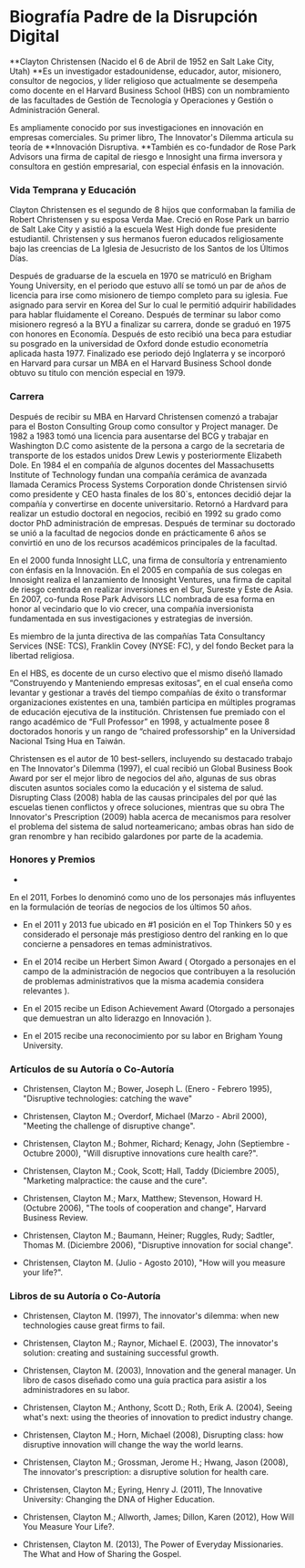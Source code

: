 # Biografía Padre de la Disrupción Digital

**Clayton Christensen \(Nacido el 6 de Abril de 1952 en Salt Lake City, Utah\) **Es un investigador estadounidense, educador, autor, misionero, consultor de negocios, y líder religioso que actualmente se desempeña como docente en el Harvard Business School \(HBS\) con un nombramiento de las facultades de Gestión de Tecnología y Operaciones y Gestión o Administración General.

Es ampliamente conocido por sus investigaciones en innovación en empresas comerciales. Su primer libro, The Innovator's Dilemma articula su teoría de **Innovación Disruptiva. **También es co-fundador de Rose Park Advisors una firma de capital de riesgo e Innosight una firma inversora y consultora en gestión empresarial, con especial énfasis en la innovación.

### **Vida Temprana y Educación**

Clayton Christensen es el segundo de 8 hijos que conformaban la familia de Robert Christensen y su esposa Verda Mae. Creció en Rose Park un barrio de Salt Lake City y asistió a la escuela West High donde fue presidente estudiantil. Christensen y sus hermanos fueron educados religiosamente bajo las creencias de La Iglesia de Jesucristo de los Santos de los Últimos Días.

Después de graduarse de la escuela en 1970 se matriculó en Brigham Young University, en el periodo que estuvo allí se tomó un par de años de licencia para irse como misionero de tiempo completo para su iglesia. Fue asignado para servir en Korea del Sur lo cual le permitió adquirir habilidades para hablar fluidamente el Coreano. Después de terminar su labor como misionero regresó a la BYU a finalizar su carrera, donde se graduó en 1975 con honores en Economía. Después de esto recibió una beca para estudiar su posgrado en la universidad de Oxford donde estudio econometría aplicada hasta 1977. Finalizado ese periodo dejó Inglaterra y se incorporó en Harvard para cursar un MBA en el Harvard Business School donde obtuvo su titulo con mención especial en 1979.


### Carrera

Después de recibir su MBA en Harvard  Christensen comenzó a trabajar para el Boston Consulting Group como consultor y Project manager. De 1982 a 1983 tomó una licencia para ausentarse del BCG y trabajar en Washington D.C como asistente de la persona a cargo de la secretaria de transporte de los estados unidos Drew Lewis y posteriormente  Elizabeth Dole. En 1984 el en compañía de algunos docentes del Massachusetts Institute of Technology fundan una compañía cerámica de avanzada llamada Ceramics Process Systems Corporation donde Christensen sirvió como presidente y CEO hasta finales de los 80\`s, entonces decidió dejar la compañía y convertirse en docente universitario. Retornó a Hardvard para realizar un estudio doctoral en negocios, recibió en 1992 su grado como doctor PhD administración de empresas. Después de terminar su doctorado se unió a la facultad de negocios donde en prácticamente 6 años se convirtió en uno de los recursos académicos principales de la facultad.

En el 2000 funda Innosight LLC, una firma de consultoría y entrenamiento con énfasis en la Innovación. En el 2005 en compañía de sus colegas en Innosight realiza el lanzamiento de Innosight Ventures, una firma de capital de riesgo centrada en realizar inversiones en el Sur, Sureste y Este de Asia. En 2007, co-funda Rose Park Advisors LLC nombrada de esa forma en honor al vecindario que lo vio crecer, una compañía inversionista fundamentada en sus investigaciones y estrategias de inversión.

Es miembro de la junta directiva de las compañías Tata Consultancy Services \(NSE: TCS\), Franklin Covey \(NYSE: FC\), y del fondo Becket para la libertad religiosa.

En el HBS, es docente de un curso electivo que el mismo diseñó llamado “Construyendo y Manteniendo empresas exitosas”, en el cual enseña como levantar y gestionar a través del tiempo compañías de éxito o transformar organizaciones existentes en una, también participa en múltiples programas de educación ejecutiva de la institución. Christensen fue premiado con el rango académico de “Full Professor” en 1998, y actualmente posee 8 doctorados honoris y un rango de “chaired professorship” en la Universidad Nacional Tsing Hua en Taiwán.

Christensen es el autor de 10 best-sellers, incluyendo su destacado trabajo en The Innovator's Dilemma \(1997\), el cual recibió un Global Business Book Award por ser el mejor libro de negocios del año, algunas de sus obras discuten asuntos sociales como la educación y el sistema de salud. Disrupting Class \(2008\) habla de las causas principales del por qué las escuelas tienen conflictos y ofrece soluciones, mientras que su obra The Innovator's Prescription \(2009\) habla acerca de mecanismos para resolver el problema del sistema de salud norteamericano; ambas obras han sido de gran renombre y han recibido galardones por parte de la academia.

### Honores y Premios

* En el 2011, Forbes lo denominó como uno de los personajes más influyentes en la formulación de teorías de negocios de los últimos 50 años. 
* En el 2011 y 2013 fue ubicado en \#1 posición en el Top Thinkers 50 y es considerado el personaje más prestigioso dentro del ranking en lo que concierne a pensadores en temas administrativos.
* En el 2014 recibe un Herbert Simon Award \( Otorgado a personajes en el campo de la administración de negocios que contribuyen a la resolución de problemas administrativos que la misma academia considera relevantes \).

* En el 2015 recibe un Edison Achievement Award \(Otorgado a personajes que demuestran un alto liderazgo en Innovación \).

* En el 2015 recibe una reconocimiento por su labor en Brigham Young University. 


### Artículos de su Autoría o Co-Autoría

* Christensen, Clayton M.; Bower, Joseph L. \(Enero - Febrero 1995\), "Disruptive technologies: catching the wave"
* Christensen, Clayton M.; Overdorf, Michael \(Marzo - Abril 2000\), "Meeting the challenge of disruptive change".
* Christensen, Clayton M.; Bohmer, Richard; Kenagy, John \(Septiembre - Octubre 2000\), "Will disruptive innovations cure health care?".
* Christensen, Clayton M.; Cook, Scott; Hall, Taddy \(Diciembre 2005\), "Marketing malpractice: the cause and the cure".

* Christensen, Clayton M.; Marx, Matthew; Stevenson, Howard H. \(Octubre 2006\), "The tools of cooperation and change", Harvard Business Review.

* Christensen, Clayton M.; Baumann, Heiner; Ruggles, Rudy; Sadtler, Thomas M. \(Diciembre 2006\), "Disruptive innovation for social change".
* Christensen, Clayton M. \(Julio - Agosto 2010\), "How will you measure your life?".


### Libros de su Autoría o Co-Autoría

* Christensen, Clayton M. \(1997\), The innovator's dilemma: when new technologies cause great firms to fail.

* Christensen, Clayton M.; Raynor, Michael E. \(2003\), The innovator's solution: creating and sustaining successful growth.
* Christensen, Clayton M. \(2003\), Innovation and the general manager. Un libro de casos diseñado como una guía practica para asistir a los administradores en su labor.

* Christensen, Clayton M.; Anthony, Scott D.; Roth, Erik A. \(2004\), Seeing what's next: using the theories of innovation to predict industry change.

* Christensen, Clayton M.; Horn, Michael \(2008\), Disrupting class: how disruptive innovation will change the way the world learns.

* Christensen, Clayton M.; Grossman, Jerome H.; Hwang, Jason \(2008\), The innovator's prescription: a disruptive solution for health care.

* Christensen, Clayton M.; Eyring, Henry J. \(2011\), The Innovative University: Changing the DNA of Higher Education.

* Christensen, Clayton M.; Allworth, James; Dillon, Karen \(2012\), How Will You Measure Your Life?.
* Christensen, Clayton M. \(2013\), The Power of Everyday Missionaries. The What and How of Sharing the Gospel.


